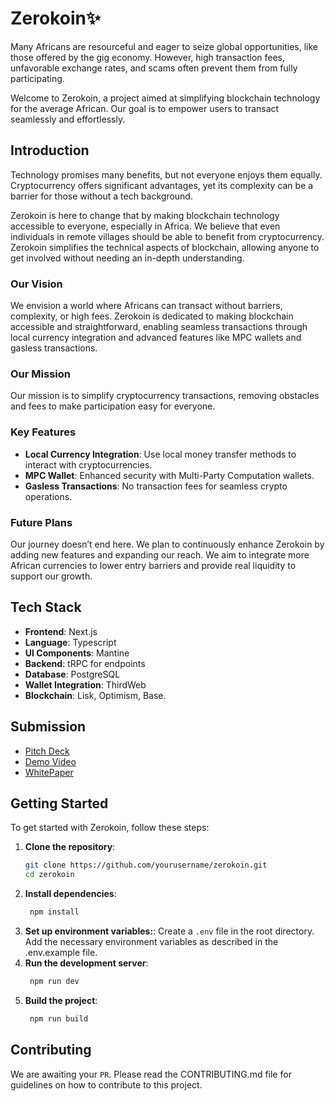 # Zerokoin✨

Many Africans are resourceful and eager to seize global opportunities, like those offered by the gig economy. However, high transaction fees, unfavorable exchange rates, and scams often prevent them from fully participating.

Welcome to Zerokoin, a project aimed at simplifying blockchain technology for the average African. Our goal is to empower users to transact seamlessly and effortlessly.

## Introduction

Technology promises many benefits, but not everyone enjoys them equally. Cryptocurrency offers significant advantages, yet its complexity can be a barrier for those without a tech background.

Zerokoin is here to change that by making blockchain technology accessible to everyone, especially in Africa. We believe that even individuals in remote villages should be able to benefit from cryptocurrency. Zerokoin simplifies the technical aspects of blockchain, allowing anyone to get involved without needing an in-depth understanding.

### Our Vision

We envision a world where Africans can transact without barriers, complexity, or high fees. Zerokoin is dedicated to making blockchain accessible and straightforward, enabling seamless transactions through local currency integration and advanced features like MPC wallets and gasless transactions.

### Our Mission

Our mission is to simplify cryptocurrency transactions, removing obstacles and fees to make participation easy for everyone.

### Key Features

- **Local Currency Integration**: Use local money transfer methods to interact with cryptocurrencies.
- **MPC Wallet**: Enhanced security with Multi-Party Computation wallets.
- **Gasless Transactions**: No transaction fees for seamless crypto operations.

### Future Plans

Our journey doesn’t end here. We plan to continuously enhance Zerokoin by adding new features and expanding our reach. We aim to integrate more African currencies to lower entry barriers and provide real liquidity to support our growth.


## Tech Stack

- **Frontend**: Next.js
- **Language**: Typescript
- **UI Components**: Mantine
- **Backend**: tRPC for endpoints
- **Database**: PostgreSQL
- **Wallet Integration**: ThirdWeb
- **Blockchain**: Lisk, Optimism, Base.

## Submission

- [Pitch Deck](https://drive.google.com/file/d/1_lEJ_yqICfst6UB3xc2rEoaJRLfANvUv/view?usp=sharing)
- [Demo Video](https://youtu.be/rcVpWs5rFGs?feature=shared)
- [WhitePaper](https://docs.google.com/document/d/1KQWaoBdhBnznPJqkOYFgIs_nNSJlliWzOf0CpHdLZNg/edit?usp=sharing)

## Getting Started

To get started with Zerokoin, follow these steps:

1. **Clone the repository**:
   ```bash
   git clone https://github.com/yourusername/zerokoin.git
   cd zerokoin
   ```
2. **Install dependencies**:
   ```bash
    npm install
   ```
3. **Set up environment variables:**:
   Create a `.env` file in the root directory.
   Add the necessary environment variables as described in the .env.example file.
4. **Run the development server**:
   ```bash
    npm run dev
   ```
5. **Build the project**:
   ```bash
    npm run build
   ```

## Contributing

We are awaiting your `PR`. Please read the CONTRIBUTING.md file for guidelines on how to contribute to this project.
